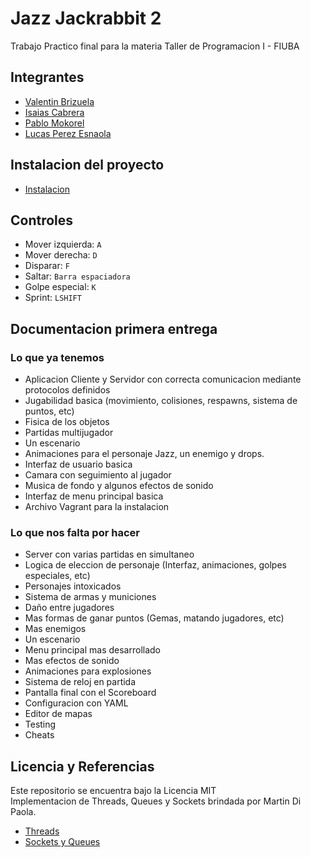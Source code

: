 # Jazz Jackrabbit 2
Trabajo Practico final para la materia Taller de Programacion I - FIUBA

## Integrantes
* [Valentin Brizuela](https://github.com/ValentinBrizuela)
* [Isaias Cabrera](https://github.com/isaiascabreraa)
* [Pablo Mokorel](https://github.com/pablomoko)
* [Lucas Perez Esnaola](https://github.com/LucasPerezEs)

## Instalacion del proyecto
* [Instalacion](MANUAL_DE_INSTALACION.txt)

## Controles
* Mover izquierda: `A`
* Mover derecha: `D`
* Disparar: `F`
* Saltar: `Barra espaciadora`
* Golpe especial: `K`
* Sprint: `LSHIFT`

## Documentacion primera entrega
### Lo que ya tenemos
* Aplicacion Cliente y Servidor con correcta comunicacion mediante protocolos definidos
* Jugabilidad basica (movimiento, colisiones, respawns, sistema de puntos, etc)
* Fisica de los objetos
* Partidas multijugador
* Un escenario
* Animaciones para el personaje Jazz, un enemigo y drops.
* Interfaz de usuario basica
* Camara con seguimiento al jugador
* Musica de fondo y algunos efectos de sonido
* Interfaz de menu principal basica
* Archivo Vagrant para la instalacion

### Lo que nos falta por hacer
* Server con varias partidas en simultaneo
* Logica de eleccion de personaje (Interfaz, animaciones, golpes especiales, etc)
* Personajes intoxicados
* Sistema de armas y municiones
* Daño entre jugadores
* Mas formas de ganar puntos (Gemas, matando jugadores, etc)
* Mas enemigos
* Un escenario
* Menu principal mas desarrollado
* Mas efectos de sonido
* Animaciones para explosiones
* Sistema de reloj en partida
* Pantalla final con el Scoreboard
* Configuracion con YAML
* Editor de mapas
* Testing
* Cheats

## Licencia y Referencias
Este repositorio se encuentra bajo la Licencia MIT  
Implementacion de Threads, Queues y Sockets brindada por Martin Di Paola.
* [Threads](https://github.com/eldipa/hands-on-threads)
* [Sockets y Queues](https://github.com/eldipa/sockets-en-cpp)
